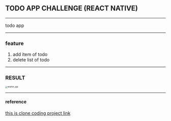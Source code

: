 ## TODO APP CHALLENGE (REACT NATIVE)

---



todo app







---



### feature

1. add item of todo
2. delete list of todo





---



### RESULT



<img src="https://github.com/cothi/reactNativeTest/blob/main/todo/assets/todo.jpeg?raw=true&&p" alt="weather_app" style="zoom:40%;" />





---



#### reference

[this is clone coding project link](https://github.com/nomadcoders/WorkHardTravelHardApp/blob/master/App.js)





